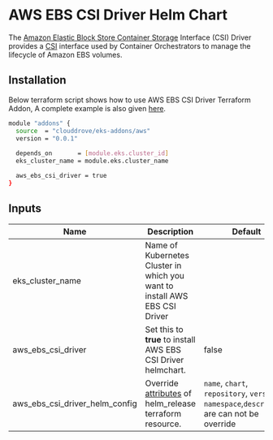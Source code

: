 # AWS EBS CSI Driver Helm Chart

<!-- BEGINNING OF PRE-COMMIT-TERRAFORM DOCS HOOK -->

The [Amazon Elastic Block Store Container Storage](https://aws.amazon.com/ebs/) Interface (CSI) Driver provides a [CSI](https://github.com/container-storage-interface/spec/blob/master/spec.md) interface used by Container Orchestrators to manage the lifecycle of Amazon EBS volumes.

## Installation
Below terraform script shows how to use AWS EBS CSI Driver Terraform Addon, A complete example is also given [here](https://github.com/clouddrove/terraform-helm-eks-addons/blob/master/_examples/complete/main.tf).
```bash
module "addons" {
  source  = "clouddrove/eks-addons/aws"
  version = "0.0.1"
  
  depends_on       = [module.eks.cluster_id]
  eks_cluster_name = module.eks.cluster_name

  aws_ebs_csi_driver = true
}
```


## Inputs

| Name | Description | Default | Required |
|------|-------------|---------|:--------:|
| eks_cluster_name | Name of Kubernetes Cluster in which you want to install AWS EBS CSI Driver |  | Yes |
| aws_ebs_csi_driver | Set this to **true** to install AWS EBS CSI Driver helmchart. | false | Yes |
| aws_ebs_csi_driver_helm_config | Override [attributes](https://github.com/clouddrove/terraform-helm-eks-addons/blob/master/addons/helm/main.tf#L1-L33) of helm_release terraform resource. | `name`, `chart`, `repository`, `version`, `namespace`,`description` are can not be override | No |


<!-- END OF PRE-COMMIT-TERRAFORM DOCS HOOK -->
